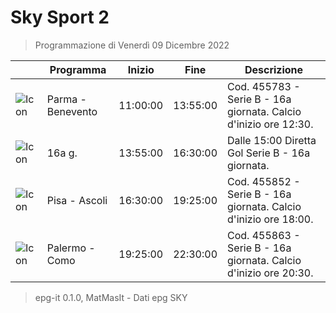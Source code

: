 # Sky Sport 2
> Programmazione di Venerdì 09 Dicembre 2022

||Programma|Inizio|Fine|Descrizione|
|---|---|---|---|---|
|![Icon](https://guidatv.sky.it/uuid/bc9a863b-f903-467d-979f-26e4fbef9061/cover?md5ChecksumParam=d31542783a43a4957a6fbddfaba70717)|Parma - Benevento|11:00:00|13:55:00|Cod. 455783 - Serie B - 16a giornata. Calcio d&#039;inizio ore 12:30.
|![Icon](https://guidatv.sky.it/uuid/9c1c1de8-0442-4545-8c00-c3a3279f37fe/cover?md5ChecksumParam=158134408aeab1dd6142bdb2086fb703)|16a g.|13:55:00|16:30:00|Dalle 15:00 Diretta Gol Serie B - 16a giornata.
|![Icon](https://guidatv.sky.it/uuid/be28b4f1-a7ae-47b4-8ecb-a1a30171baa3/cover?md5ChecksumParam=537914ad40d474f6b0f4e758baf8eb34)|Pisa - Ascoli|16:30:00|19:25:00|Cod. 455852 - Serie B - 16a giornata. Calcio d&#039;inizio ore 18:00.
|![Icon](https://guidatv.sky.it/uuid/ef8dac30-7e42-4f6b-8214-e70fd8d27dfd/cover?md5ChecksumParam=d7b784d59f2206b667249b40f0c1c017)|Palermo - Como|19:25:00|22:30:00|Cod. 455863 - Serie B - 16a giornata. Calcio d&#039;inizio ore 20:30.



 > epg-it 0.1.0, MatMasIt - Dati epg SKY